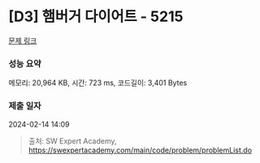 # [D3] 햄버거 다이어트 - 5215 

[문제 링크](https://swexpertacademy.com/main/code/problem/problemDetail.do?contestProbId=AWT-lPB6dHUDFAVT) 

### 성능 요약

메모리: 20,964 KB, 시간: 723 ms, 코드길이: 3,401 Bytes

### 제출 일자

2024-02-14 14:09



> 출처: SW Expert Academy, https://swexpertacademy.com/main/code/problem/problemList.do